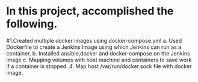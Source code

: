 # In this project, accomplished the following.
#1.Created multiple docker images using docker-compose.yml
	a. Used Dockerfile to create a Jenkins Image using which Jenkins can run as a container.
	b. Installed ansible,docker and docker-compose on the Jenkins image
	c. Mapping volumes with host machine and  containers to save work if a container is stopped.
	4. Map host /var/run/docker.sock file with docker image.

